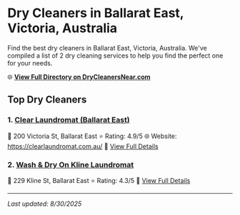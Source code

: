 # Dry Cleaners in Ballarat East, Victoria, Australia

Find the best dry cleaners in Ballarat East, Victoria, Australia. We've compiled a list of 2 dry cleaning services to help you find the perfect one for your needs.

🌐 **[View Full Directory on DryCleanersNear.com](https://drycleanersnear.com/city/Australia/Victoria/Ballarat%20East)**

## Top Dry Cleaners

### 1. [Clear Laundromat (Ballarat East)](https://drycleanersnear.com/dryCleaner/689e94aae14d6a6816717664/clear-laundromat-ballarat-east)
📍 200 Victoria St, Ballarat East
⭐ Rating: 4.9/5
🌐 Website: https://clearlaundromat.com.au/
🔗 [View Full Details](https://drycleanersnear.com/dryCleaner/689e94aae14d6a6816717664/clear-laundromat-ballarat-east)

### 2. [Wash & Dry On Kline Laundromat](https://drycleanersnear.com/dryCleaner/689e94a9e14d6a6816717644/wash-dry-on-kline-laundromat)
📍 229 Kline St, Ballarat East
⭐ Rating: 4.3/5
🔗 [View Full Details](https://drycleanersnear.com/dryCleaner/689e94a9e14d6a6816717644/wash-dry-on-kline-laundromat)


---

*Last updated: 8/30/2025*

